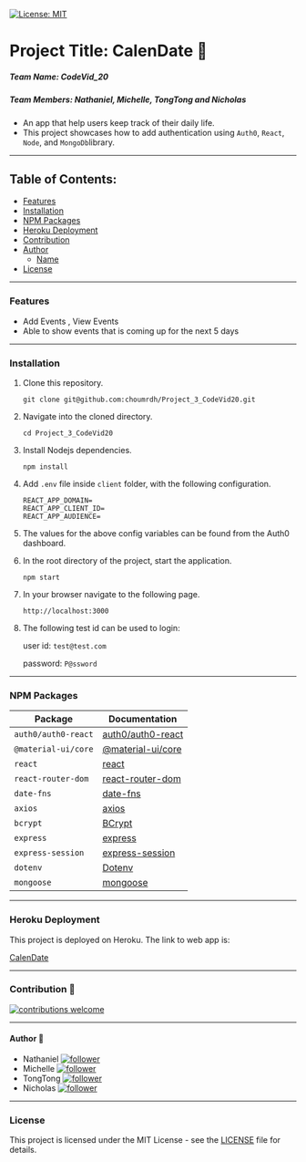 [![License: MIT](https://img.shields.io/badge/License-MIT-yellow.svg)](license)

# Project Title: CalenDate :raised_hands:

##### Team Name: CodeVid_20

##### Team Members: Nathaniel, Michelle, TongTong and Nicholas

- An app that help users keep track of their daily life.
- This project showcases how to add authentication using `Auth0`, `React`, `Node`, and `MongoDb`library.

---

## Table of Contents:

- [Features](#features)
- [Installation](#installation-floppy_disk)
- [NPM Packages](#npm-packages)
- [Heroku Deployment](#heroku-deployment)
- [Contribution](#contribution-handshake)
- [Author](#author-bust_in_silhouette)
  - [Name](#author-bust_in_silhouette)
- [License](#license-trophy)

---

### Features

- Add Events , View Events
- Able to show events that is coming up for the next 5 days

---

### Installation

1. Clone this repository.
   ```
   git clone git@github.com:choumrdh/Project_3_CodeVid20.git
   ```
1. Navigate into the cloned directory.
   ```
   cd Project_3_CodeVid20
   ```
1. Install Nodejs dependencies.
   ```
   npm install
   ```
1. Add `.env` file inside `client` folder, with the following configuration.
   ```
   REACT_APP_DOMAIN=
   REACT_APP_CLIENT_ID=
   REACT_APP_AUDIENCE=
   ```
1. The values for the above config variables can be found from the Auth0 dashboard.

1. In the root directory of the project, start the application.
   ```
   npm start
   ```
1. In your browser navigate to the following page.
   ```
   http://localhost:3000
   ```
1. The following test id can be used to login:

   user id: `test@test.com`

   password: `P@ssword`

---

### NPM Packages

| Package             | Documentation                                                         |
| ------------------- | --------------------------------------------------------------------- |
| `auth0/auth0-react` | [auth0/auth0-react](https://www.npmjs.com/package/@auth0/auth0-react) |
| `@material-ui/core` | [@material-ui/core](https://www.npmjs.com/package/@material-ui/core)  |
| `react`             | [react](https://www.npmjs.com/package/react)                          |
| `react-router-dom`  | [react-router-dom](https://www.npmjs.com/package/react-router-dom)    |
| `date-fns`          | [date-fns](https://www.npmjs.com/package/date-fns)                    |
| `axios`             | [axios](https://www.npmjs.com/package/axios)                          |
| `bcrypt`            | [BCrypt](https://www.npmjs.com/package/bcrypt)                        |
| `express`           | [express](https://www.npmjs.com/package/express)                      |
| `express-session`   | [express-session](https://www.npmjs.com/package/express-session)      |
| `dotenv`            | [Dotenv](https://www.npmjs.com/package/dotenv)                        |
| `mongoose`          | [mongoose](https://www.npmjs.com/package/mongoose)                    |

---

### Heroku Deployment

This project is deployed on Heroku. The link to web app is:

[CalenDate](https://calendate.herokuapp.com/)

---

### Contribution :handshake:

[![contributions welcome](https://img.shields.io/badge/contributions-welcome-brightgreen.svg?style=flat)](https://github.com/choumrdh//issues)

---
#### Author :bust_in_silhouette:
- Nathaniel [![follower](https://img.shields.io/github/followers/nddarnell?label=follower&style=social)](https://github.com/nddarnell?tab=followers) 
- Michelle [![follower](https://img.shields.io/github/followers/choumrdh?label=follower&style=social)](https://github.com/choumrdh?tab=followers) 
- TongTong [![follower](https://img.shields.io/github/followers/tongtongding?label=follower&style=social)](https://github.com/tongtongding?tab=followers)
- Nicholas [![follower](https://img.shields.io/github/followers/Nmosch?label=follower&style=social)](https://github.com/Nmosch?tab=followers)

---

### License

This project is licensed under the MIT License - see the [LICENSE](LICENSE) file for details.
